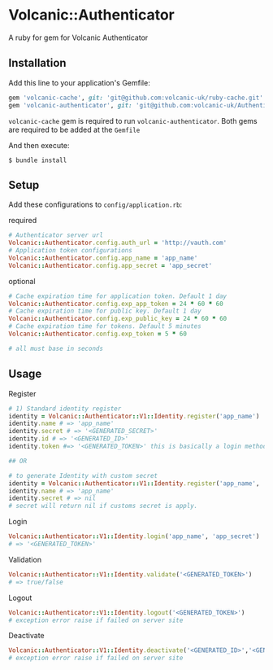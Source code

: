 # Volcanic::Authenticator

A ruby for gem for Volcanic Authenticator

## Installation

Add this line to your application's Gemfile:


```ruby
gem 'volcanic-cache', git: 'git@github.com:volcanic-uk/ruby-cache.git'
gem 'volcanic-authenticator', git: 'git@github.com:volcanic-uk/Authenticator-ruby-gem.git'
```
`volcanic-cache` gem is required to run `volcanic-authenticator`. Both gems are required to be added at the `Gemfile`

And then execute:

    $ bundle install
    
## Setup

Add these configurations to `config/application.rb`:

required
```ruby
# Authenticator server url
Volcanic::Authenticator.config.auth_url = 'http://vauth.com'
# Application token configurations
Volcanic::Authenticator.config.app_name = 'app_name'
Volcanic::Authenticator.config.app_secret = 'app_secret' 
```

optional
```ruby
# Cache expiration time for application token. Default 1 day
Volcanic::Authenticator.config.exp_app_token = 24 * 60 * 60 
# Cache expiration time for public key. Default 1 day
Volcanic::Authenticator.config.exp_public_key = 24 * 60 * 60  
# Cache expiration time for tokens. Default 5 minutes
Volcanic::Authenticator.config.exp_token = 5 * 60 

# all must base in seconds
```

## Usage

Register
```ruby
# 1) Standard identity register
identity = Volcanic::Authenticator::V1::Identity.register('app_name')
identity.name # => 'app_name'
identity.secret # => '<GENERATED_SECRET>'
identity.id # => '<GENERATED_ID>'
identity.token #=> '<GENERATED_TOKEN>' this is basically a login method

## OR

# to generate Identity with custom secret
identity = Volcanic::Authenticator::V1::Identity.register('app_name', 'custom_secret')
identity.name # => 'app_name'
identity.secret # => nil
# secret will return nil if customs secret is apply. 
```
   
Login
```ruby
Volcanic::Authenticator::V1::Identity.login('app_name', 'app_secret')
# => '<GENERATED_TOKEN>'
```
Validation
```ruby
Volcanic::Authenticator::V1::Identity.validate('<GENERATED_TOKEN>')
# => true/false
```
Logout 
```ruby
Volcanic::Authenticator::V1::Identity.logout('<GENERATED_TOKEN>')
# exception error raise if failed on server site
```  

Deactivate
```ruby
Volcanic::Authenticator::V1::Identity.deactivate('<GENERATED_ID>','<GENERATED_TOKEN>')
# exception error raise if failed on server site
``` 